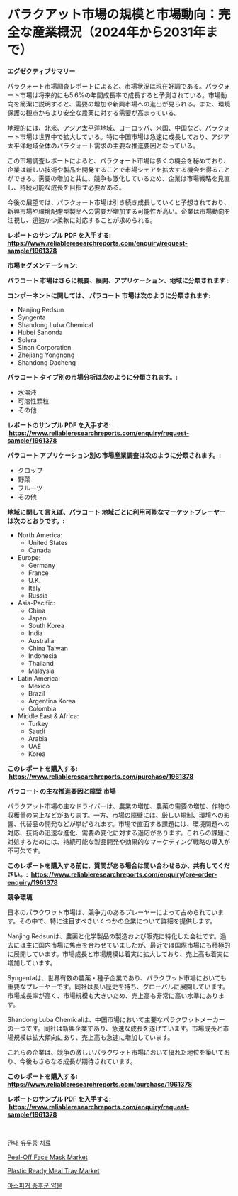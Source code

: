 <p><h1>パラクアット市場の規模と市場動向：完全な産業概況（2024年から2031年まで）</h1></p><p><strong>エグゼクティブサマリー</strong></p>
<p><p>パラクォート市場調査レポートによると、市場状況は現在好調である。パラクォート市場は将来的にも5.6%の年間成長率で成長すると予測されている。市場動向を簡潔に説明すると、需要の増加や新興市場への進出が見られる。また、環境保護の観点からより安全な農薬に対する需要が高まっている。</p><p>地理的には、北米、アジア太平洋地域、ヨーロッパ、米国、中国など、パラクォート市場は世界中で拡大している。特に中国市場は急速に成長しており、アジア太平洋地域全体のパラクォート需求の主要な推進要因となっている。</p><p>この市場調査レポートによると、パラクォート市場は多くの機会を秘めており、企業は新しい技術や製品を開発することで市場シェアを拡大する機会を得ることができる。需要の増加と共に、競争も激化しているため、企業は市場戦略を見直し、持続可能な成長を目指す必要がある。</p><p>今後の展望では、パラクォート市場は引き続き成長していくと予想されており、新興市場や環境配慮型製品への需要が増加する可能性が高い。企業は市場動向を注視し、迅速かつ柔軟に対応することが求められる。</p></p>
<p><strong>レポートのサンプル PDF を入手する: <a href="https://www.reliableresearchreports.com/enquiry/request-sample/1961378">https://www.reliableresearchreports.com/enquiry/request-sample/1961378</a></strong></p>
<p><strong>市場セグメンテーション:</strong></p>
<p><strong> パラコート 市場はさらに概要、展開、アプリケーション、地域に分類されます :</strong></p>
<p><strong>コンポーネントに関しては、 パラコート 市場は次のように分類されます: &nbsp;</strong></p>
<p><ul><li>Nanjing Redsun</li><li>Syngenta</li><li>Shandong Luba Chemical</li><li>Hubei Sanonda</li><li>Solera</li><li>Sinon Corporation</li><li>Zhejiang Yongnong</li><li>Shandong Dacheng</li></ul></p>
<p><strong> パラコート タイプ別の市場分析は次のように分類されます。:</strong></p>
<p><ul><li>水溶液</li><li>可溶性顆粒</li><li>その他</li></ul></p>
<p><strong>レポートのサンプル PDF を入手する: &nbsp;<a href="https://www.reliableresearchreports.com/enquiry/request-sample/1961378">https://www.reliableresearchreports.com/enquiry/request-sample/1961378</a></strong></p>
<p><strong> パラコート アプリケーション別の市場産業調査は次のように分類されます。:</strong></p>
<p><ul><li>クロップ</li><li>野菜</li><li>フルーツ</li><li>その他</li></ul></p>
<p><strong>地域に関して言えば、パラコート 地域ごとに利用可能なマーケットプレーヤーは次のとおりです。:</strong></p>
<p><ul>
    <li>
        North America:
        <ul>
            <li>United States</li>
            <li>Canada</li>
        </ul>
    </li>
    <li>
        Europe:
        <ul>
            <li>Germany</li>
            <li>France</li>
            <li>U.K.</li>
            <li>Italy</li>
            <li>Russia</li>
        </ul>
    </li>
    <li>
        Asia-Pacific:
        <ul>
            <li>China</li>
            <li>Japan</li>
            <li>South Korea</li>
            <li>India</li>
            <li>Australia</li>
            <li>China Taiwan</li>
            <li>Indonesia</li>
            <li>Thailand</li>
            <li>Malaysia</li>
        </ul>
    </li>
    <li>
        Latin America:
        <ul>
            <li>Mexico</li>
            <li>Brazil</li>
            <li>Argentina Korea</li>
            <li>Colombia</li>
        </ul>
    </li>
    <li>
        Middle East & Africa:
        <ul>
            <li>Turkey</li>
            <li>Saudi</li>
            <li>Arabia</li>
            <li>UAE</li>
            <li>Korea</li>
        </ul>
    </li>
    </ul></p>
<p><strong>このレポートを購入する: &nbsp;<a href="https://www.reliableresearchreports.com/purchase/1961378">https://www.reliableresearchreports.com/purchase/1961378</a></strong></p>
<p><strong>パラコート の主な推進要因と障壁 市場</strong></p>
<p><p>パラクアット市場の主なドライバーは、農業の増加、農薬の需要の増加、作物の収穫量の向上などがあります。一方、市場の障壁には、厳しい規制、環境への影響、代替品の開発などが挙げられます。市場で直面する課題には、環境問題への対応、技術の迅速な進化、需要の変化に対する適応があります。これらの課題に対処するためには、持続可能な製品開発や効果的なマーケティング戦略の導入が不可欠です。</p></p>
<p><strong>このレポートを購入する前に、質問がある場合は問い合わせるか、共有してください。:&nbsp; <a href="https://www.reliableresearchreports.com/enquiry/pre-order-enquiry/1961378">https://www.reliableresearchreports.com/enquiry/pre-order-enquiry/1961378</a></strong></p>
<p><strong>競争環境</strong></p>
<p><p>日本のパラクワット市場は、競争力のあるプレーヤーによって占められています。その中で、特に注目すべきいくつかの企業について詳細を提供します。</p><p>Nanjing Redsunは、農薬と化学製品の製造および販売に特化した会社です。過去には主に国内市場に焦点を合わせていましたが、最近では国際市場にも積極的に展開しています。市場成長と市場規模は着実に拡大しており、売上高も着実に増加しています。</p><p>Syngentaは、世界有数の農薬・種子企業であり、パラクワット市場においても重要なプレーヤーです。同社は長い歴史を持ち、グローバルに展開しています。市場成長率が高く、市場規模も大きいため、売上高も非常に高い水準にあります。</p><p>Shandong Luba Chemicalは、中国市場において主要なパラクワットメーカーの一つです。同社は新興企業であり、急速な成長を遂げています。市場成長と市場規模は拡大傾向にあり、売上高も急速に増加しています。</p><p>これらの企業は、競争の激しいパラクワット市場において優れた地位を築いており、今後もさらなる成長が期待されています。</p></p>
<p><strong>このレポートを購入する: &nbsp; <a href="https://www.reliableresearchreports.com/purchase/1961378">https://www.reliableresearchreports.com/purchase/1961378</a></strong></p>
<p><strong>レポートのサンプル PDF を入手する: &nbsp;<a href="https://www.reliableresearchreports.com/enquiry/request-sample/1961378">https://www.reliableresearchreports.com/enquiry/request-sample/1961378</a></strong><strong></strong></p>
<p>&nbsp;</p>
<p><p><a href="https://github.com/JackieFauhey9089475/Market-Research-Report-List-1/blob/main/25104786050.md">관내 유두종 치료</a></p><p><a href="https://github.com/shotows/Market-Research-Report-List-1/blob/main/peel-off-face-mask-market.md">Peel-Off Face Mask Market</a></p><p><a href="https://github.com/beatblasta/Market-Research-Report-List-2/blob/main/plastic-ready-meal-tray-market.md">Plastic Ready Meal Tray Market</a></p><p><a href="https://github.com/Howaoole34545/Market-Research-Report-List-1/blob/main/38937386049.md">아스퍼거 증후군 약물</a></p></p>